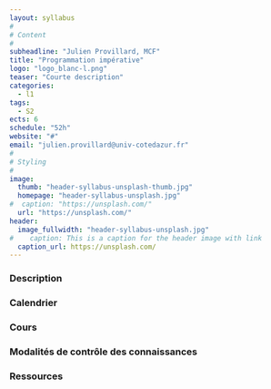 ```yaml
---
layout: syllabus
#
# Content
#
subheadline: "Julien Provillard, MCF"
title: "Programmation impérative"
logo: "logo_blanc-l.png"
teaser: "Courte description"
categories:
  - l1
tags:
  - S2
ects: 6
schedule: "52h"
website: "#"
email: "julien.provillard@univ-cotedazur.fr"
#
# Styling
#
image:
  thumb: "header-syllabus-unsplash-thumb.jpg"
  homepage: "header-syllabus-unsplash.jpg"
#  caption: "https://unsplash.com/"
  url: "https://unsplash.com/"
header:
  image_fullwidth: "header-syllabus-unsplash.jpg"
#    caption: This is a caption for the header image with link
  caption_url: https://unsplash.com/  
---
```


###  Description ###

###  Calendrier ###

###  Cours ###

###  Modalités de contrôle des connaissances ###

###  Ressources ###
